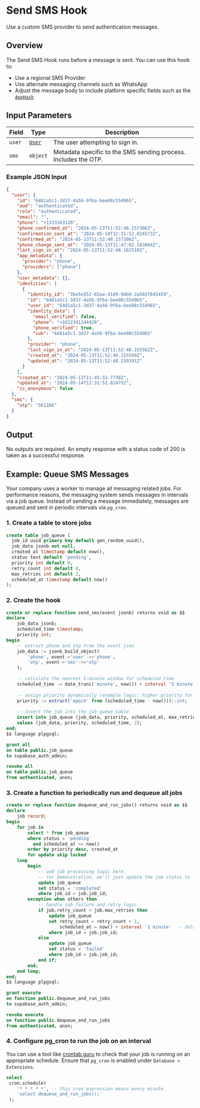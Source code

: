# Send SMS Hook

Use a custom SMS provider to send authentication messages.

## Overview

The Send SMS Hook runs before a message is sent. You can use this hook to:

- Use a regional SMS Provider
- Use alternate messaging channels such as WhatsApp
- Adjust the message body to include platform specific fields such as the [`AppHash`](https://developers.google.com/identity/sms-retriever/overview)

## Input Parameters

| Field | Type | Description |
| --- | --- | --- |
| `user` | [`User`](https://supabase.com/docs/guides/auth/users#the-user-object) | The user attempting to sign in. |
| `sms` | `object` | Metadata specific to the SMS sending process. Includes the OTP. |

### Example JSON Input

```json
{
  "user": {
    "id": "6481a5c1-3d37-4a56-9f6a-bee08c554965",
    "aud": "authenticated",
    "role": "authenticated",
    "email": "",
    "phone": "+1333363128",
    "phone_confirmed_at": "2024-05-13T11:52:48.157306Z",
    "confirmation_sent_at": "2024-05-14T12:31:52.824573Z",
    "confirmed_at": "2024-05-13T11:52:48.157306Z",
    "phone_change_sent_at": "2024-05-13T11:47:02.183064Z",
    "last_sign_in_at": "2024-05-13T11:52:48.162518Z",
    "app_metadata": {
      "provider": "phone",
      "providers": ["phone"]
    },
    "user_metadata": {},
    "identities": [
      {
        "identity_id": "3be5e552-65aa-41d9-9db9-2a502f845459",
        "id": "6481a5c1-3d37-4a56-9f6a-bee08c554965",
        "user_id": "6481a5c1-3d37-4a56-9f6a-bee08c554965",
        "identity_data": {
          "email_verified": false,
          "phone": "+1612341244428",
          "phone_verified": true,
          "sub": "6481a5c1-3d37-4a56-9f6a-bee08c554965"
        },
        "provider": "phone",
        "last_sign_in_at": "2024-05-13T11:52:48.155562Z",
        "created_at": "2024-05-13T11:52:48.155599Z",
        "updated_at": "2024-05-13T11:52:48.159391Z"
      }
    ],
    "created_at": "2024-05-13T11:45:33.7738Z",
    "updated_at": "2024-05-14T12:31:52.82475Z",
    "is_anonymous": false
  },
  "sms": {
    "otp": "561166"
  }
}
```

## Output

No outputs are required. An empty response with a status code of 200 is taken as a successful response.

## Example: Queue SMS Messages

Your company uses a worker to manage all messaging related jobs. For performance reasons, the messaging system sends messages in intervals via a job queue. Instead of sending a message immediately, messages are queued and sent in periodic intervals via `pg_cron`.

### 1. Create a table to store jobs

```sql
create table job_queue (
  job_id uuid primary key default gen_random_uuid(),
  job_data jsonb not null,
  created_at timestamp default now(),
  status text default 'pending',
  priority int default 0,
  retry_count int default 0,
  max_retries int default 2,
  scheduled_at timestamp default now()
);
```

### 2. Create the hook

```sql
create or replace function send_sms(event jsonb) returns void as $$
declare
    job_data jsonb;
    scheduled_time timestamp;
    priority int;
begin
    -- extract phone and otp from the event json
    job_data := jsonb_build_object(
        'phone', event->'user'->>'phone',
        'otp', event->'sms'->>'otp'
    );

    -- calculate the nearest 5-minute window for scheduled_time
    scheduled_time := date_trunc('minute', now()) + interval '5 minute' * floor(extract('epoch' from (now() - date_trunc('minute', now())) / 60) / 5);
    
    -- assign priority dynamically (example logic: higher priority for earlier scheduled time)
    priority := extract('epoch' from (scheduled_time - now()))::int;
    
    -- insert the job into the job_queue table
    insert into job_queue (job_data, priority, scheduled_at, max_retries)
    values (job_data, priority, scheduled_time, 2);
end;
$$ language plpgsql;

grant all 
on table public.job_queue 
to supabase_auth_admin;

revoke all 
on table public.job_queue 
from authenticated, anon;
```

### 3. Create a function to periodically run and dequeue all jobs

```sql
create or replace function dequeue_and_run_jobs() returns void as $$
declare
    job record;
begin
    for job in
        select * from job_queue
        where status = 'pending'
          and scheduled_at <= now()
        order by priority desc, created_at
        for update skip locked
    loop
        begin
            -- add job processing logic here.
            -- for demonstration, we'll just update the job status to 'completed'.
            update job_queue
            set status = 'completed'
            where job_id = job.job_id;
        exception when others then
            -- handle job failure and retry logic
            if job.retry_count < job.max_retries then
                update job_queue
                set retry_count = retry_count + 1,
                    scheduled_at = now() + interval '1 minute'  -- delay retry by 1 minute
                where job_id = job.job_id;
            else
                update job_queue
                set status = 'failed'
                where job_id = job.job_id;
            end if;
        end;
    end loop;
end;
$$ language plpgsql;

grant execute 
on function public.dequeue_and_run_jobs 
to supabase_auth_admin;

revoke execute 
on function public.dequeue_and_run_jobs 
from authenticated, anon;
```

### 4. Configure pg_cron to run the job on an interval

You can use a tool like [crontab.guru](https://crontab.guru/) to check that your job is running on an appropriate schedule. Ensure that `pg_cron` is enabled under `Database > Extensions`.

```sql
select 
 cron.schedule(
    '* * * * *', -- this cron expression means every minute.
    'select dequeue_and_run_jobs();' 
 );
```
